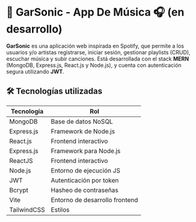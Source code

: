 # 🎵 GarSonic - App De Música 🎧 (en desarrollo)

**GarSonic** es una aplicación web inspirada en Spotify, que permite a los usuarios y/o artistas registrarse, iniciar sesión, gestionar playlists (CRUD), escuchar música y subir canciones. Está desarrollada con el stack **MERN** (MongoDB, Express.js, React.js y Node.js), y cuenta con autenticación segura utilizando **JWT**.

## 🛠️ Tecnologías utilizadas

| Tecnología | Rol |
|------------|------|
| MongoDB    | Base de datos NoSQL |
| Express.js | Framework de Node.js |
| React.js   | Frontend interactivo |
| Express.js | Framework para Node.js |
| ReactJS  | Frontend interactivo |
| Node.js    | Entorno de ejecución JS |
| JWT        | Autenticación por token |
| Bcrypt     | Hasheo de contraseñas |
| Vite       | Entorno de desarrollo frontend |
| TailwindCSS | Estilos |

